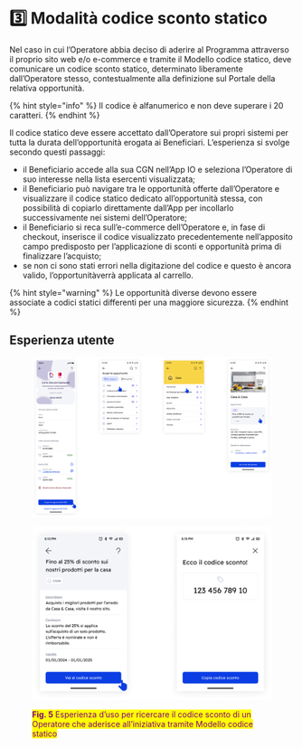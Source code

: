 # 3️⃣ Modalità codice sconto statico

Nel caso in cui l’Operatore abbia deciso di aderire al Programma attraverso il proprio sito web e/o e-commerce e tramite il Modello codice statico, deve comunicare un codice sconto statico, determinato liberamente dall’Operatore stesso, contestualmente alla definizione sul Portale della relativa opportunità.

{% hint style="info" %}
Il codice è alfanumerico e non deve superare i 20 caratteri.
{% endhint %}

Il codice statico deve essere accettato dall’Operatore sui propri sistemi per tutta la durata dell’opportunità erogata ai Beneficiari. L’esperienza si svolge secondo questi passaggi:&#x20;

* il Beneficiario accede alla sua CGN nell’App IO e seleziona l’Operatore di suo interesse nella lista esercenti visualizzata;&#x20;
* il Beneficiario può navigare tra le opportunità offerte dall’Operatore e visualizzare il codice statico dedicato all’opportunità stessa, con possibilità di copiarlo direttamente dall’App per incollarlo successivamente nei sistemi dell’Operatore;&#x20;
* il Beneficiario si reca sull’e-commerce dell’Operatore e, in fase di checkout, inserisce il codice visualizzato precedentemente nell’apposito campo predisposto per l’applicazione di sconti e opportunità prima di finalizzare l’acquisto;&#x20;
* se non ci sono stati errori nella digitazione del codice e questo è ancora valido, l’opportunitàverrà applicata al carrello.

{% hint style="warning" %}
Le opportunità diverse devono essere associate a codici statici differenti per una maggiore sicurezza.
{% endhint %}

## Esperienza utente

<figure><img src="../../.gitbook/assets/image (7).png" alt=""><figcaption></figcaption></figure>

<figure><img src="../../.gitbook/assets/image (9).png" alt=""><figcaption><p><mark style="color:purple;"><strong>Fig. 5</strong> Esperienza d’uso per ricercare il codice sconto di un Operatore che aderisce all’iniziativa tramite Modello codice statico</mark></p></figcaption></figure>

